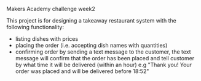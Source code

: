 Makers Academy challenge week2

This project is for designing a takeaway restaurant system with the following functionality: 

* listing dishes with prices
* placing the order (i.e. accepting dish names with quantities)
* confirming order by sending a text message to the customer, the text message will confirm that the order has been placed and tell customer by what time it will be delivered (within an hour) 
e.g "Thank you! Your order was placed and will be delivered before 18:52"